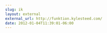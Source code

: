 ```yaml
---
slug: ik
layout: external
external_url: http://funktion.kylesteed.com/
date: 2012-01-04T11:39:01-06:00
---
```

